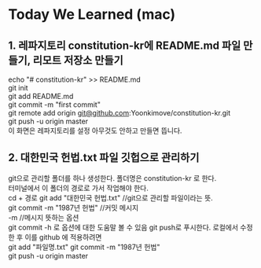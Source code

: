# Today We Learned (mac)
## 1. 레파지토리 constitution-kr에 README.md 파일 만들기, 리모트 저장소 만들기
echo "# constitution-kr" >> README.md  
git init  
git add README.md  
git commit -m "first commit"  
git remote add origin git@github.com:Yoonkimove/constitution-kr.git  
git push -u origin master  
이 화면은 레파지토리를 설정 아무것도 안하고 만들면 뜹니다.    

## 2. 대한민국 헌법.txt 파일 깃헙으로 관리하기  
git으로 관리할 폴더를 하나 생성한다. 폴더명은 constitution-kr 로 한다.  
터미널에서 이 폴더의 경로로 가서 작업해야 한다.  
cd + 경로
git add "대한민국 헌법.txt" //git으로 관리할 파일이라는 뜻.  
git commit -m "1987년 헌법" //커밋 메시지  
-m //메시지 뜻하는 옵션  
git commit -h 로 옵션에 대한 도움말 볼 수 있음
git push로 푸시한다.
로컬에서 수정한 후 이를 github 에 적용하려면  
git add "파일명.txt" 
git commit -m "1987년 헌법"  
git push -u origin master  
  